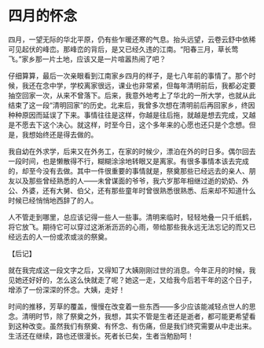 # 四月的怀念

四月，一望无际的华北平原，仍有些乍暖还寒的气息。抬头远望，云卷云舒中依稀可见起伏的峰峦。那峰峦的背后，是又已经久违的江南。“阳春三月，草长莺飞。”家乡那一片土地，应该又是一片喧嚣热闹了吧？

仔细算算，最后一次亲眼看到江南家乡四月的样子，是七八年前的事情了。那个时候，我还在念中学，学校离家很远，课业也非常紧，但每年清明前后，我都必定要抽空回家一次，从来不曾落下。后来，我意外地考上了华北的一所大学，也就从此结束了这一段“清明回家”的历史。北来后，我曾多次想在清明前后再回家乡，终因种种原因而延误了下来。事情往往是这样，你越是往后拖，就越是想去完成，又越是不愿去下这个决心。就这样，时至今日，这个多年来的心愿也还只是个念想。但是，我想始终还是得去做的。

我自幼在外求学，后来又在外务工，在家的时候少，漂泊在外的时日多。偶尔回去一段时间，也是懒散得不行，糊糊涂涂地转眼又是离家。有很多事情本该去完成的，却至今没有去做。其中一件很重要的事情就是，祭奠那些已经远去的亲人、朋友以及那些曾经熟悉的人——未曾谋面的爷爷，我六岁那年相继过逝的奶奶、外公、外婆，还有大舅、伯父，还有那些童年时曾很熟悉很熟悉、后来却不知道什么时候已经悄悄地西辞了的人。

人不管走到哪里，总应该记得一些人一些事。清明来临时，轻轻地叠一只千纸鹤，将它放飞。期待它可以穿过这淅淅沥沥的心雨，带给那些我永远无法忘记的而又已经远去的人一份或浓或淡的祭奠。

【后记】

就在我完成这一段文字之后，又得知了大姨刚刚过世的消息。今年正月的时候，我见她还好好的，怎么这么快就走了呢？她这一走，又给我今后若干年的这个日子，增添了一份深深的怀念。大姨，走好！

时间的推移，芳草的覆盖，慢慢在改变着一些东西——多少应该能减轻点世人的思念。清明时节，除了祭奠之外，我想，其实不管是生者还是逝者，都可能更希望看到这种改变。虽然我们有祭奠、有怀念、有伤痛，但是我们终究需要从中走出来。生活还在继续，路也还很漫长。死者长已矣，生者当勉励呵！